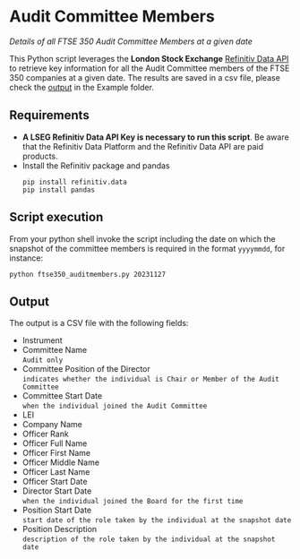 # Audit Committee Members
 _Details of all FTSE 350 Audit Committee Members at a given date_

This Python script leverages the **London Stock Exchange** [Refinitiv Data API](https://github.com/LSEG-API-Samples/Example.DataLibrary.Python) to retrieve key information for all the Audit Committee members of the FTSE 350 companies at a given date.
The results are saved in a csv file, please check the [output](https://github.com/tonyfregoli/AuditCommiteeMembers/blob/main/Example%20Output/ftse350_20230911_audit_officers.csv) in the Example folder.

## Requirements 
- **A LSEG Refinitiv Data API Key is necessary to run this script**. Be aware that the Refinitiv Data Platform and the Refinitiv Data API are paid products.
- Install the Refinitiv package and pandas
  ```shell
  pip install refinitiv.data
  pip install pandas
  ```

## Script execution

From your python shell invoke the script including the date on which the snapshot of the committee members is required in the format `yyyymmdd`, for instance:
```shell
python ftse350_auditmembers.py 20231127
```

## Output

The output is a CSV file with the following fields:
- Instrument
- Committee Name  
  `Audit only`
- Committee Position of the Director  
  `indicates whether the individual is Chair or Member of the Audit Committee`
- Committee Start Date  
  `when the individual joined the Audit Committee`
- LEI
- Company Name
- Officer Rank
- Officer Full Name
- Officer First Name
- Officer Middle Name
- Officer Last Name
- Officer Start Date
- Director Start Date  
  `when the individual joined the Board for the first time`
- Position Start Date  
  `start date of the role taken by the individual at the snapshot date`   
- Position Description  
  `description of the role taken by the individual at the snapshot date`   


 
